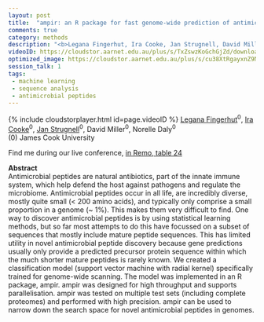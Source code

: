 ```yaml
---
layout: post
title:  "ampir: an R package for fast genome-wide prediction of antimicrobial peptides"
comments: true
category: methods
description: "<b>Legana Fingerhut, Ira Cooke, Jan Strugnell, David Miller, Norelle Daly</b><br/>Antimicrobial peptides are natural antibiotics, pa..."
videoID: https://cloudstor.aarnet.edu.au/plus/s/TxZswzKoGchGjZd/download
optimized_image: https://cloudstor.aarnet.edu.au/plus/s/cu38XtRgayxnZ9N/download
session_talk: 1
tags:
 - machine learning
 - sequence analysis
 - antimicrobial peptides
---
```

{% include cloudstorplayer.html id=page.videoID %}
[<u>Legana Fingerhut</u>](http://orcid.org/0000-0002-2482-5336)<sup>0</sup>, [Ira Cooke](https://orcid.org/0000-0001-6520-1397)<sup>0</sup>, [Jan Strugnell](https://www.marine-omics.net/)<sup>0</sup>, David Miller<sup>0</sup>, Norelle Daly<sup>0</sup><br/>
\(0\) James Cook University

Find me during our live conference, [in Remo, table 24](https://remo.co)

<b>Abstract</b><br/>
Antimicrobial peptides are natural antibiotics, part of the innate immune system, which help defend the host against pathogens and regulate the microbiome. Antimicrobial peptides occur in all life, are incredibly diverse, mostly quite small \(&lt; 200 amino acids\), and typically only comprise a small proportion in a genome \(~ 1%\). This makes them very difficult to find. One way to discover antimicrobial peptides is by using statistical learning methods, but so far most attempts to do this have focussed on a subset of sequences that mostly include mature peptide sequences. This has limited utility in novel antimicrobial peptide discovery because gene predictions usually only provide a predicted precursor protein sequence within which the much shorter mature peptides is rarely known. We created a classification model \(support vector machine with radial kernel\) specifically trained for genome-wide scanning. The model was implemented in an R package, ampir. ampir was designed for high throughput and supports parallelisation. ampir was tested on multiple test sets \(including complete proteomes\) and performed with high precision. ampir can be used to narrow down the search space for novel antimicrobial peptides in genomes.<br/>
